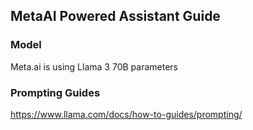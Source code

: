 ## MetaAI Powered Assistant Guide

### Model
Meta.ai is using Llama 3 70B parameters

### Prompting Guides

https://www.llama.com/docs/how-to-guides/prompting/